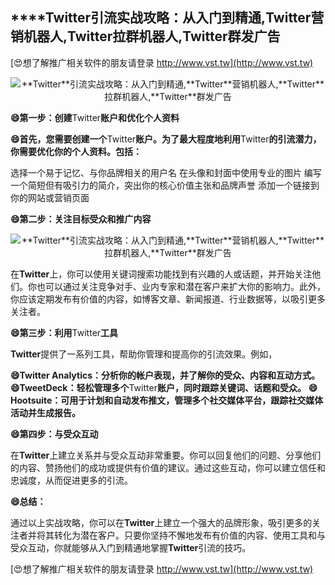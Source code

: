 ## ****Twitter**引流实战攻略：从入门到精通,**Twitter**营销机器人,**Twitter**拉群机器人,**Twitter**群发广告**

[😍想了解推广相关软件的朋友请登录 http://www.vst.tw](http://www.vst.tw)

 <center><img src="https://vst.tw/MP4/tuiguang/png/5.png" alt="**Twitter**引流实战攻略：从入门到精通,**Twitter**营销机器人,**Twitter**拉群机器人,**Twitter**群发广告"></center>

**😄第一步：创建**Twitter**账户和优化个人资料**

**😄首先，您需要创建一个**Twitter**账户。为了最大程度地利用**Twitter**的引流潜力，你需要优化你的个人资料。包括：**

选择一个易于记忆、与你品牌相关的用户名
在头像和封面中使用专业的图片
编写一个简短但有吸引力的简介，突出你的核心价值主张和品牌声誉
添加一个链接到你的网站或营销页面

**😄第二步：关注目标受众和推广内容**

 <center><img src="https://vst.tw/MP4/tuiguang/png/0.png" alt="**Twitter**引流实战攻略：从入门到精通,**Twitter**营销机器人,**Twitter**拉群机器人,**Twitter**群发广告"></center>

在**Twitter**上，你可以使用关键词搜索功能找到有兴趣的人或话题，并开始关注他们。你也可以通过关注竞争对手、业内专家和潜在客户来扩大你的影响力。此外，你应该定期发布有价值的内容，如博客文章、新闻报道、行业数据等，以吸引更多关注者。

**😄第三步：利用**Twitter**工具**

**Twitter**提供了一系列工具，帮助你管理和提高你的引流效果。例如，

**😄**Twitter** Analytics：分析你的帐户表现，并了解你的受众、内容和互动方式。**
**😄TweetDeck：轻松管理多个**Twitter**账户，同时跟踪关键词、话题和受众。**
**😄Hootsuite：可用于计划和自动发布推文，管理多个社交媒体平台，跟踪社交媒体活动并生成报告。**

**😄第四步：与受众互动**

在**Twitter**上建立关系并与受众互动非常重要。你可以回复他们的问题、分享他们的内容、赞扬他们的成功或提供有价值的建议。通过这些互动，你可以建立信任和忠诚度，从而促进更多的引流。

**😄总结：**

通过以上实战攻略，你可以在**Twitter**上建立一个强大的品牌形象，吸引更多的关注者并将其转化为潜在客户。只要你坚持不懈地发布有价值的内容、使用工具和与受众互动，你就能够从入门到精通地掌握**Twitter**引流的技巧。

[😍想了解推广相关软件的朋友请登录 http://www.vst.tw](http://www.vst.tw)



